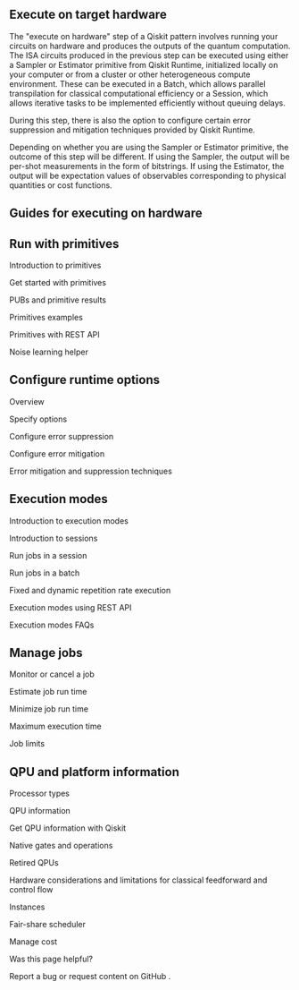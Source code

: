 ## Execute on target hardware

<!-- image -->

The "execute on hardware" step of a Qiskit pattern involves running your circuits on hardware and produces the outputs of the quantum computation. The ISA circuits produced in the previous step can be executed using either a Sampler or Estimator primitive from Qiskit Runtime, initialized locally on your computer or from a cluster or other heterogeneous compute environment. These can be executed in a Batch, which allows parallel transpilation for classical computational efficiency or a Session, which allows iterative tasks to be implemented efficiently without queuing delays.

During this step, there is also the option to configure certain error suppression and mitigation techniques provided by Qiskit Runtime.

Depending on whether you are using the Sampler or Estimator primitive, the outcome of this step will be different. If using the Sampler, the output will be per-shot measurements in the form of bitstrings. If using the Estimator, the output will be expectation values of observables corresponding to physical quantities or cost functions.

## Guides for executing on hardware

## Run with primitives

Introduction to primitives

Get started with primitives

PUBs and primitive results

Primitives examples

Primitives with REST API

Noise learning helper

## Configure runtime options

Overview

Specify options

Configure error suppression

Configure error mitigation

Error mitigation and suppression techniques

## Execution modes

Introduction to execution modes

Introduction to sessions

Run jobs in a session

Run jobs in a batch

Fixed and dynamic repetition rate execution

Execution modes using REST API

Execution modes FAQs

## Manage jobs

Monitor or cancel a job

Estimate job run time

Minimize job run time

Maximum execution time

Job limits

## QPU and platform information

Processor types

QPU information

Get QPU information with Qiskit

Native gates and operations

Retired QPUs

Hardware considerations and limitations for classical feedforward and control flow

Instances

Fair-share scheduler

Manage cost

Was this page helpful?

<!-- image -->

Report a bug or request content on GitHub .
